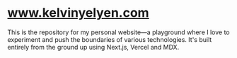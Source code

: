 # www.kelvinyelyen.com
This is the repository for my personal website—a playground where I love to experiment and push the boundaries of various technologies. It's built entirely from the ground up using Next.js, Vercel and MDX.

